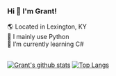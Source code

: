 ### Hi 👋 I'm Grant!

:earth_americas: Located in Lexington, KY <br>
:snake: I mainly use Python <br>
🌱 I’m currently learning C# <br>
<br>

[![Grant's github stats](https://github-readme-stats.vercel.app/api?username=granthicks&count_private=true&show_icons=true&theme=radical&hide_rank=false)](https://github.com/anuraghazra/github-readme-stats)
[![Top Langs](https://github-readme-stats.vercel.app/api/top-langs/?username=granthicks&layout=compact)](https://github.com/anuraghazra/github-readme-stats)
